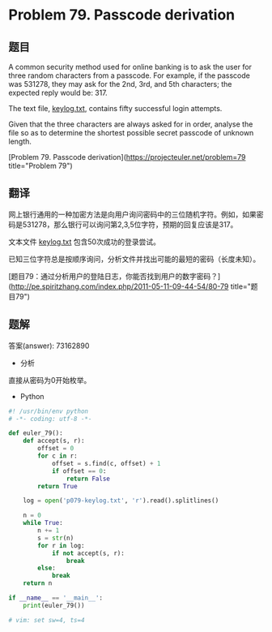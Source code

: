 Problem 79. Passcode derivation
========================================

## 题目

A common security method used for online banking is to ask the user for three random characters from a passcode. For example, if the passcode was 531278, they may ask for the 2nd, 3rd, and 5th characters; the expected reply would be: 317.

The text file, [keylog.txt](../resource/p079-keylog.txt), contains fifty successful login attempts.

Given that the three characters are always asked for in order, analyse the file so as to determine the shortest possible secret passcode of unknown length.

[Problem 79. Passcode derivation](https://projecteuler.net/problem=79 title="Problem 79")

## 翻译

网上银行通用的一种加密方法是向用户询问密码中的三位随机字符。例如，如果密码是531278，那么银行可以询问第2,3,5位字符，预期的回复应该是317。

文本文件 [keylog.txt](../resource/p079-keylog.txt) 包含50次成功的登录尝试。

已知三位字符总是按顺序询问，分析文件并找出可能的最短的密码（长度未知）。

[题目79：通过分析用户的登陆日志，你能否找到用户的数字密码？](http://pe.spiritzhang.com/index.php/2011-05-11-09-44-54/80-79 title="题目79")

## 题解

答案(answer): 73162890

+ 分析

直接从密码为0开始枚举。

+ Python

~~~python
#! /usr/bin/env python
# -*- coding: utf-8 -*-

def euler_79():
    def accept(s, r):
        offset = 0
        for c in r:
            offset = s.find(c, offset) + 1
            if offset == 0:
                return False
        return True

    log = open('p079-keylog.txt', 'r').read().splitlines()

    n = 0
    while True:
        n += 1
        s = str(n)
        for r in log:
            if not accept(s, r):
                break
        else:
            break
    return n

if __name__ == '__main__':
    print(euler_79())

# vim: set sw=4, ts=4
~~~
